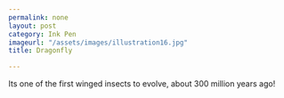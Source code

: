```yaml
---
permalink: none
layout: post
category: Ink Pen
imageurl: "/assets/images/illustration16.jpg"
title: Dragonfly

---
```


Its one of the first winged insects to evolve, about 300 million years ago!
